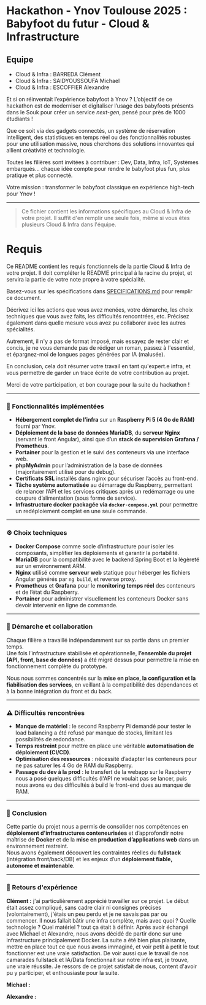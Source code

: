 # Hackathon - Ynov Toulouse 2025 : Babyfoot du futur - Cloud & Infrastructure

## Equipe
- Cloud & Infra : BARREDA Clément
- Cloud & Infra : SAIDYOUSSOUFA Michael
- Cloud & Infra : ESCOFFIER Alexandre

Et si on réinventait l’expérience babyfoot à Ynov ? L’objectif de ce hackathon est de moderniser et digitaliser l’usage des babyfoots présents dans le Souk pour créer un service _next-gen_, pensé pour près de 1000 étudiants !

Que ce soit via des gadgets connectés, un système de réservation intelligent, des statistiques en temps réel ou des fonctionnalités robustes pour une utilisation massive, nous cherchons des solutions innovantes qui allient créativité et technologie.

Toutes les filières sont invitées à contribuer : Dev, Data, Infra, IoT, Systèmes embarqués… chaque idée compte pour rendre le babyfoot plus fun, plus pratique et plus connecté.

Votre mission : transformer le babyfoot classique en expérience high-tech pour Ynov !

---

> Ce fichier contient les informations spécifiques au Cloud & Infra de votre projet. Il suffit d'en remplir une seule fois, même si vous êtes plusieurs Cloud & Infra dans l'équipe.

# Requis

Ce README contient les requis fonctionnels de la partie Cloud & Infra de votre projet. Il doit compléter le README principal à la racine du projet, et servira la partie de votre note propre à votre spécialité.

Basez-vous sur les spécifications dans [SPECIFICATIONS.md](../SPECIFICATIONS.md) pour remplir ce document.

Décrivez ici les actions que vous avez menées, votre démarche, les choix techniques que vous avez faits, les difficultés rencontrées, etc. Précisez également dans quelle mesure vous avez pu collaborer avec les autres spécialités.

Autrement, il n'y a pas de format imposé, mais essayez de rester clair et concis, je ne vous demande pas de rédiger un roman, passez à l'essentiel, et épargnez-moi de longues pages générées par IA (malusée).

En conclusion, cela doit résumer votre travail en tant qu'expert.e infra, et vous permettre de garder un trace écrite de votre contribution au projet.

Merci de votre participation, et bon courage pour la suite du hackathon !

---

### 🚀 Fonctionnalités implémentées

- **Hébergement complet de l’infra** sur un **Raspberry Pi 5 (4 Go de RAM)** fourni par Ynov.  
- **Déploiement de la base de données MariaDB**, du **serveur Nginx** (servant le front Angular), ainsi que d’un **stack de supervision Grafana / Prometheus**.  
- **Portainer** pour la gestion et le suivi des conteneurs via une interface web.  
- **phpMyAdmin** pour l’administration de la base de données (majoritairement utilisé pour du debug).  
- **Certificats SSL** installés dans nginx pour sécuriser l’accès au front-end.  
- **Tâche système automatisée** au démarrage du Raspberry, permettant de relancer l’API et les services critiques après un redémarrage ou une coupure d’alimentation (sous forme de service).  
- **Infrastructure docker packagée via `docker-compose.yml`** pour permettre un redéploiement complet en une seule commande.

---

### ⚙️ Choix techniques

- **Docker Compose** comme socle d’infrastructure pour isoler les composants, simplifier les déploiements et garantir la portabilité.  
- **MariaDB** pour la compatibilité avec le backend Spring Boot et la légèreté sur un environnement ARM.  
- **Nginx** utilisé comme **serveur web** statique pour héberger les fichiers Angular générés par `ng build`, et reverse proxy.  
- **Prometheus** et **Grafana** pour le **monitoring temps réel** des conteneurs et de l’état du Raspberry.  
- **Portainer** pour administrer visuellement les conteneurs Docker sans devoir intervenir en ligne de commande.

---

### 🤝 Démarche et collaboration

Chaque filière a travaillé indépendamment sur sa partie dans un premier temps.  
Une fois l’infrastructure stabilisée et opérationnelle, **l’ensemble du projet (API, front, base de données)** a été migré dessus pour permettre la mise en fonctionnement complète du prototype.  

Nous nous sommes concentrés sur la **mise en place, la configuration et la fiabilisation des services**, en veillant à la compatibilité des dépendances et à la bonne intégration du front et du back.  

---

### ⚠️ Difficultés rencontrées

- **Manque de matériel** : le second Raspberry Pi demandé pour tester le load balancing a été refusé par manque de stocks, limitant les possibilités de redondance.  
- **Temps restreint** pour mettre en place une véritable **automatisation de déploiement (CI/CD)**.  
- **Optimisation des ressources** : nécessité d’adapter les conteneurs pour ne pas saturer les 4 Go de RAM du Raspberry.  
- **Passage du dev à la prod** : le transfert de la webapp sur le Raspberry nous a posé quelques difficultés (l'API ne voulait pas se lancer, puis nous avons eu des difficultés à build le front-end dues au manque de RAM.

---

### 🧠 Conclusion

Cette partie du projet nous a permis de consolider nos compétences en **déploiement d’infrastructures conteneurisées** et d’approfondir notre maîtrise de **Docker** et de la **mise en production d’applications web** dans un environnement restreint.  
Nous avons également découvert les contraintes réelles du **fullstack** (intégration front/back/DB) et les enjeux d’un **déploiement fiable, autonome et maintenable**.

---

### 📝 Retours d'expérience

**Clément :** j'ai particulièrement apprécié travailler sur ce projet. Le début était assez compliqué, sans cadre clair ni consignes précises (volontairement), j'étais un peu perdu et je ne savais pas par ou commencer. Il nous fallait bâtir une infra complète, mais avec quoi ? Quelle technologie ? Quel matériel ? tout ça était à définir. Après avoir échangé avec Michael et Alexandre, nous avons décidé de partir donc sur une infrastructure principalement Docker. La suite a été bien plus plaisante, mettre en place tout ce que nous avons immaginé, et voir petit à petit le tout fonctionner est une vraie satisfaction. De voir aussi que le travail de nos camarades fullstack et IA/Data fonctionnait sur notre infra est, je trouve, une vraie réussite. Je ressors de ce projet satisfait de nous, content d'avoir pu y participer, et enthousiaste pour la suite.

**Michael :**

**Alexandre :**
